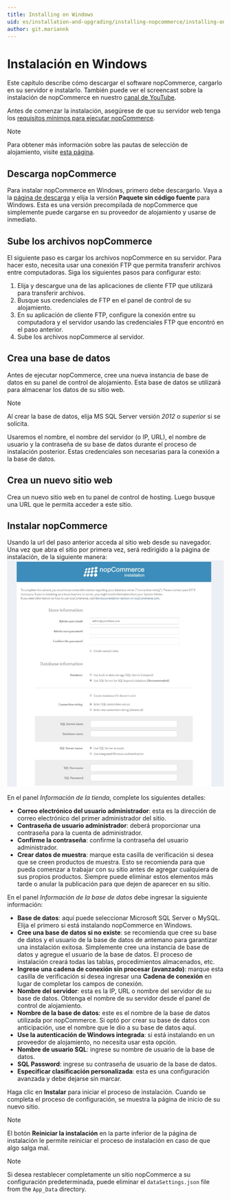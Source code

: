 ```yaml
---
title: Installing on Windows
uid: es/installation-and-upgrading/installing-nopcommerce/installing-on-windows
author: git.mariannk
---
```


# Instalación en Windows

Este capítulo describe cómo descargar el software nopCommerce, cargarlo en su servidor e instalarlo. También puede ver el screencast sobre la instalación de nopCommerce en nuestro [canal de YouTube](https://www.youtube.com/watch?v=L7NGodeB9sQ).

Antes de comenzar la instalación, asegúrese de que su servidor web tenga los [requisitos mínimos para ejecutar nopCommerce](xref:en/installation-and-upgrade/technology-and-system-requirements).

> [!NOTE]
> Para obtener más información sobre las pautas de selección de alojamiento, visite [esta página](xref:en/installation-and-upgrade/installation-nopcommerce/choose-a-hosting-company).

## Descarga nopCommerce
Para instalar nopCommerce en Windows, primero debe descargarlo. Vaya a la [página de descarga](https://www.nopcommerce.com/download-nopcommerce) y elija la versión **Paquete sin código fuente** para Windows. Esta es una versión precompilada de nopCommerce que simplemente puede cargarse en su proveedor de alojamiento y usarse de inmediato.

## Sube los archivos nopCommerce
El siguiente paso es cargar los archivos nopCommerce en su servidor. Para hacer esto, necesita usar una conexión FTP que permita transferir archivos entre computadoras. Siga los siguientes pasos para configurar esto:
1. Elija y descargue una de las aplicaciones de cliente FTP que utilizará para transferir archivos.
1. Busque sus credenciales de FTP en el panel de control de su alojamiento.
1. En su aplicación de cliente FTP, configure la conexión entre su computadora y el servidor usando las credenciales FTP que encontró en el paso anterior.
1. Sube los archivos nopCommerce al servidor.

## Crea una base de datos
Antes de ejecutar nopCommerce, cree una nueva instancia de base de datos en su panel de control de alojamiento. Esta base de datos se utilizará para almacenar los datos de su sitio web.

> [!NOTE]
>
> Al crear la base de datos, elija MS SQL Server versión *2012* o *superior* si se solicita.

Usaremos el nombre, el nombre del servidor (o IP, URL), el nombre de usuario y la contraseña de su base de datos durante el proceso de instalación posterior. Estas credenciales son necesarias para la conexión a la base de datos.

## Crea un nuevo sitio web
Crea un nuevo sitio web en tu panel de control de hosting. Luego busque una URL que le permita acceder a este sitio.

## Instalar nopCommerce
Usando la url del paso anterior acceda al sitio web desde su navegador.
Una vez que abra el sitio por primera vez, será redirigido a la página de instalación, de la siguiente manera:
![nopCommerce installation](_static/installing-local/installation.jpg)

En el panel *Información de la tienda*, complete los siguientes detalles:
* **Correo electrónico del usuario administrador**: esta es la dirección de correo electrónico del primer administrador del sitio.
* **Contraseña de usuario administrador**: deberá proporcionar una contraseña para la cuenta de administrador.
* **Confirme la contraseña**: confirme la contraseña del usuario administrador.
* **Crear datos de muestra**: marque esta casilla de verificación si desea que se creen productos de muestra. Esto se recomienda para que pueda comenzar a trabajar con su sitio antes de agregar cualquiera de sus propios productos. Siempre puede eliminar estos elementos más tarde o anular la publicación para que dejen de aparecer en su sitio.

En el panel *Información de la base de datos* debe ingresar la siguiente información:
* **Base de datos**: aquí puede seleccionar Microsoft SQL Server o MySQL. Elija el primero si está instalando nopCommerce en Windows.
* **Cree una base de datos si no existe**: se recomienda que cree su base de datos y el usuario de la base de datos de antemano para garantizar una instalación exitosa. Simplemente cree una instancia de base de datos y agregue el usuario de la base de datos. El proceso de instalación creará todas las tablas, procedimientos almacenados, etc.
* **Ingrese una cadena de conexión sin procesar (avanzado)**: marque esta casilla de verificación si desea ingresar una **Cadena de conexión** en lugar de completar los campos de conexión.
* **Nombre del servidor**: esta es la IP, URL o nombre del servidor de su base de datos. Obtenga el nombre de su servidor desde el panel de control de alojamiento.
* **Nombre de la base de datos**: este es el nombre de la base de datos utilizada por nopCommerce. Si optó por crear su base de datos con anticipación, use el nombre que le dio a su base de datos aquí.
* **Use la autenticación de Windows integrada**: si está instalando en un proveedor de alojamiento, no necesita usar esta opción.
* **Nombre de usuario SQL**: ingrese su nombre de usuario de la base de datos.
* **SQL Password**: ingrese su contraseña de usuario de la base de datos.
* **Especificar clasificación personalizada**: esta es una configuración avanzada y debe dejarse sin marcar.

Haga clic en **Instalar** para iniciar el proceso de instalación. Cuando se completa el proceso de configuración, se muestra la página de inicio de su nuevo sitio.

> [!NOTE]
> El botón **Reiniciar la instalación** en la parte inferior de la página de instalación le permite reiniciar el proceso de instalación en caso de que algo salga mal.

> [!NOTE]
> Si desea restablecer completamente un sitio nopCommerce a su configuración predeterminada, puede eliminar el `dataSettings.json` file from the `App_Data` directory.
